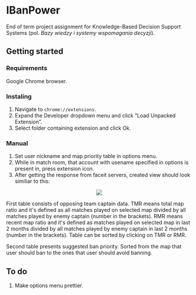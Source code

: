 # IBanPower
End of term project assignment for Knowledge-Based Decision Support Systems (pol. *Bazy wiedzy i systemy wspomagania decyzji*).

## Getting started

### Requirements
Google Chrome browser.
### Instaling
1. Navigate to `chrome://extensions`.
2. Expand the Developer dropdown menu and click “Load Unpacked Extension”.
3. Select folder containing extension and click Ok.
### Manual
1. Set user nickname and map priority table in options menu.
2. While in match room, that account with usename specified in options is present in, press extension icon.
3. After getting the response from faceit servers, created view should look similiar to this:
<p align="center"><img src="https://i.imgur.com/Shn5NvN.png"></p>

First table consists of opposing team captain data. TMR means total map ratio and it's defined as all matches played on selected map divided by all matches played by enemy captain (number in the brackets). RMR means recent map ratio and it's defined as matches played on selected map in last 2 months divided by all matches played by enemy captain in last 2 months (number in the brackets).
Table can be sorted by clicking on TMR or RMR.

Second table presents suggested ban priority. Sorted from the map that user should ban to the ones that user should avoid banning.



## To do

1. Make options menu prettier.
